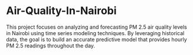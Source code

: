 # Air-Quality-In-Nairobi
This project focuses on analyzing and forecasting PM 2.5 air quality levels in Nairobi using time series modeling techniques. By leveraging historical data, the goal is to build an accurate predictive model that provides hourly PM 2.5 readings throughout the day. 
